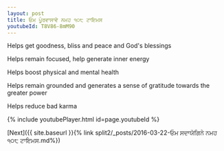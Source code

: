 ```yaml
---
layout: post
title: ਓਮ ਪੂੰਰਵਾਸਾਵੇ ਨਮਹ ੧੦੮ ਟਾਇਮਸ
youtubeId: T8V86-8mM90
---
```

 
 
Helps get goodness, bliss and peace and God's blessings
 
Helps remain focused, help generate inner energy 
 
Helps boost physical and mental health 
 
Helps remain grounded and generates a sense of gratitude towards the greater power 
 
Helps reduce bad karma
 
 
 
 


{% include youtubePlayer.html id=page.youtubeId %}
 
[Next]({{ site.baseurl }}{% link  split2/_posts/2016-03-22-ਓਮ ਸਦਾਯੋਗਿਨੇ ਨਮਹ ੧੦੮ ਟਾਇਮਸ.md%})
 
